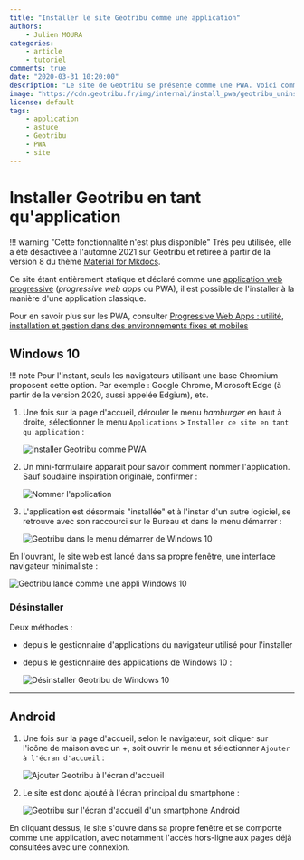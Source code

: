 ```yaml
---
title: "Installer le site Geotribu comme une application"
authors:
    - Julien MOURA
categories:
    - article
    - tutoriel
comments: true
date: "2020-03-31 10:20:00"
description: "Le site de Geotribu se présente comme une PWA. Voici comment l'installer comme une application (Windows 10 et Android)."
image: "https://cdn.geotribu.fr/img/internal/install_pwa/geotribu_uninstall_pwa_win10.png"
license: default
tags:
    - application
    - astuce
    - Geotribu
    - PWA
    - site
---
```


# Installer Geotribu en tant qu'application

!!! warning "Cette fonctionnalité n'est plus disponible"
    Très peu utilisée, elle a été désactivée à l'automne 2021 sur Geotribu et retirée à partir de la version 8 du thème [Material for Mkdocs](https://github.com/squidfunk/mkdocs-material/issues/3219).

Ce site étant entièrement statique et déclaré comme une [application web progressive] (_progressive web apps_ ou PWA), il est possible de l'installer à la manière d'une application classique.

Pour en savoir plus sur les PWA, consulter [Progressive Web Apps : utilité, installation et gestion dans des environnements fixes et mobiles](https://www.nextinpact.com/news/108095-progressive-web-apps-utilite-installation-et-gestion-dans-environnements-fixes-et-mobiles.htm)

## Windows 10

!!! note
    Pour l'instant, seuls les navigateurs utilisant une base Chromium proposent cette option. Par exemple : Google Chrome, Microsoft Edge (à partir de la version 2020, aussi appelée Edgium), etc.

1. Une fois sur la page d'accueil, dérouler le menu _hamburger_ en haut à droite, sélectionner le menu `Applications` > `Installer ce site en tant qu'application` :

    ![Installer Geotribu comme PWA](https://cdn.geotribu.fr/img/internal/install_pwa/geotribu_install_pwa_edgium.png)

2. Un mini-formulaire apparaît pour savoir comment nommer l'application. Sauf soudaine inspiration originale, confirmer :

    ![Nommer l'application](https://cdn.geotribu.fr/img/internal/install_pwa/geotribu_install_pwa_edgium_naming.png)

3. L'application est désormais "installée" et à l'instar d'un autre logiciel, se retrouve avec son raccourci sur le Bureau et dans le menu démarrer :

    ![Geotribu dans le menu démarrer de Windows 10](https://cdn.geotribu.fr/img/internal/install_pwa/geotribu_install_pwa_win10_start_menu.png)

En l'ouvrant, le site web est lancé dans sa propre fenêtre, une interface navigateur minimaliste :

![Geotribu lancé comme une appli Windows 10](https://cdn.geotribu.fr/img/internal/install_pwa/geotribu_pwa_win10_launched.png)

### Désinstaller

Deux méthodes :

- depuis le gestionnaire d'applications du navigateur utilisé pour l'installer
- depuis le gestionnaire des applications de Windows 10 :

    ![Désinstaller Geotribu de Windows 10](https://cdn.geotribu.fr/img/internal/install_pwa/geotribu_uninstall_pwa_win10.png)

----

## Android

1. Une fois sur la page d'accueil, selon le navigateur, soit cliquer sur l'icône de maison avec un +, soit ouvrir le menu et sélectionner `Ajouter à l'écran d'accueil` :

    ![Ajouter Geotribu à l'écran d'accueil](https://cdn.geotribu.fr/img/internal/install_pwa/geotribu_pwa_install_android_firefox_chrome.png)

2. Le site est donc ajouté à l'écran principal du smartphone :

    ![Geotribu sur l'écran d'accueil d'un smartphone Android](https://cdn.geotribu.fr/img/internal/install_pwa/geotribu_pwa_install_android_homescreen.jpg)

En cliquant dessus, le site s'ouvre dans sa propre fenêtre et se comporte comme une application, avec notamment l'accès hors-ligne aux pages déjà consultées avec une connexion.

<!-- Hyperlinks -->

[application web progressive]: https://developer.mozilla.org/fr/docs/Web/Progressive_web_apps
